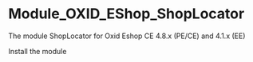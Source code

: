 Module_OXID_EShop_ShopLocator 
=============================


The module ShopLocator for Oxid Eshop CE 4.8.x (PE/CE) and 4.1.x (EE)


Install the module
